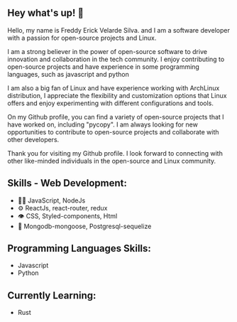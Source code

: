 <!-- <h1 align="center">
  <img src="https://images.unsplash.com/photo-1555066931-4365d14bab8c?ixlib=rb-1.2.1&ixid=MnwxMjA3fDB8MHxwaG90by1wYWdlfHx8fGVufDB8fHx8&auto=format&fit=crop&w=870&q=80" 
  object-fit="cover" height="100px"  alt="cover" />
</h1> -->

## Hey what's up! 👋
Hello, my name is Freddy Erick Velarde Silva. and I am a software developer with a passion for open-source projects and Linux.

I am a strong believer in the power of open-source software to drive innovation and collaboration in the tech community. I enjoy contributing to open-source projects and have experience in some programming languages, such as javascript and python

I am also a big fan of Linux and have experience working with ArchLinux distribution,  I appreciate the flexibility and customization options that Linux offers and enjoy experimenting with different configurations and tools.

On my Github profile, you can find a variety of open-source projects that I have worked on, including "pycopy". I am always looking for new opportunities to contribute to open-source projects and collaborate with other developers.

Thank you for visiting my Github profile. I look forward to connecting with other like-minded individuals in the open-source and Linux community.

<!-- - 🧭 Founder at [@th8ta](https://github.com/th8ta) and [@useverto](https://github.com/useverto) -->


## Skills - Web Development:
- 👨‍💻 JavaScript, NodeJs
- ⚙️ ReactJs, react-router, redux
- 👁️ CSS, Styled-components, Html
- 💽 Mongodb-mongoose, Postgresql-sequelize

## Programming Languages Skills:
- Javascript
- Python

## Currently Learning:
- Rust

<!-- - [marton.lederer.hu](https://marton.lederer.hu) -->
